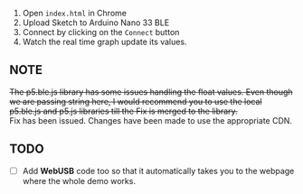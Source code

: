 1. Open `index.html` in Chrome
2. Upload Sketch to Arduino Nano 33 BLE
3. Connect by clicking on the `Connect` button
4. Watch the real time graph update its values.

NOTE
----
<strike>The p5.ble.js library has some issues handling the float values. Even though we are passing string here, I would recommend you to use the local p5.ble.js and p5.js libraries till the Fix is merged to the library.</strike>  
Fix has been issued. Changes have been made to use the appropriate CDN.

TODO
----
- [ ] Add **WebUSB** code too so that it automatically takes you to the webpage where the whole demo works.